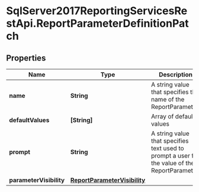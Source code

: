 # SqlServer2017ReportingServicesRestApi.ReportParameterDefinitionPatch

## Properties
Name | Type | Description | Notes
------------ | ------------- | ------------- | -------------
**name** | **String** | A string value that specifies the name of the ReportParameter. | [optional] 
**defaultValues** | **[String]** | Array of default values | [optional] 
**prompt** | **String** | A string value that specifies text used to prompt a user for the value of the ReportParameter. | [optional] 
**parameterVisibility** | [**ReportParameterVisibility**](ReportParameterVisibility.md) |  | [optional] 


